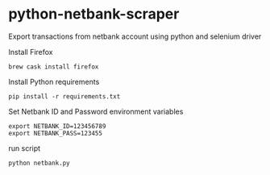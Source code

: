 # python-netbank-scraper
Export transactions from netbank account using python and selenium driver

Install Firefox

```
brew cask install firefox
```

Install Python requirements

```
pip install -r requirements.txt
```

Set Netbank ID and Password environment variables

```
export NETBANK_ID=123456789
export NETBANK_PASS=123455
```

run script

```
python netbank.py
```